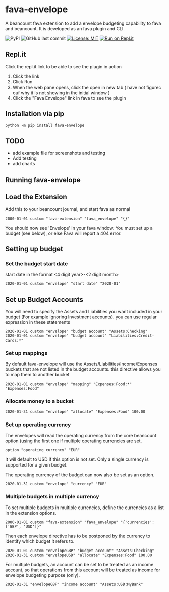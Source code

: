 # fava-envelope

A beancount fava extension to add a envelope budgeting capability to fava and beancount. It is developed as an fava plugin and CLI.

![PyPI](https://img.shields.io/pypi/v/fava-envelope?color=success&label=pypi%20package)
![GitHub last commit](https://img.shields.io/github/last-commit/bryall/fava-envelope)
[![License: MIT](https://img.shields.io/badge/License-MIT-blue.svg)](https://opensource.org/licenses/MIT)
[![Run on Repl.it](https://repl.it/badge/github/bryall/fava-envelope)](https://repl.it/github/bryall/fava-envelope)

## Repl.it
Click the repl.it link to be able to see the plugin in action
1. Click the link
2. Click Run
3. When the web pane opens, click the open in new tab ( have not figurec ouf why it is not showing in the initial window )
4. Click the "Fava Envelope" link in fava to see the plugin

## Installation via pip
```
python -m pip install fava-envelope
```

## TODO

* add example file for screenshots and testing
* Add testing
* add charts

## Running fava-envelope

## Load the Extension
Add this to your beancount journal, and start fava as normal
```
2000-01-01 custom "fava-extension" "fava_envelope" "{}"
```

You should now see 'Envelope' in your fava window. You must set up a budget (see below), or else Fava will report a 404 error.

## Setting up budget

### Set the budget start date
start date in the format <4 digit year>-<2 digit month>
```
2020-01-01 custom "envelope" "start date" "2020-01"
```

## Set up Budget Accounts
You will need to specify the Assets and Liabilities you want included in your budget (For example ignoring Investment accounts). you can use regular expression in these statements
```
2020-01-01 custom "envelope" "budget account" "Assets:Checking"
2020-01-01 custom "envelope" "budget account" "Liabilities:Credit-Cards:*"
```

### Set up mappings
By default fava-envelope will use the Assets/Liabilities/Income/Expenses buckets that are not listed in the budget accounts. this directive allows you to map them to another bucket
```
2020-01-01 custom "envelope" "mapping" "Expenses:Food:*" "Expenses:Food"
```

### Allocate money to a bucket
```
2020-01-31 custom "envelope" "allocate" "Expenses:Food" 100.00
```

### Set up operating currency
The envelopes will read the operating currency from the core beancount option (using the first one if multiple operating currencies are set.
```
option "operating_currency" "EUR"
```
It will default to USD if this option is not set. Only a single currency is supported for a given budget. 

The operating currency of the budget can now also be set as an option.
```
2020-01-31 custom "envelope" "currency" "EUR"
```

### Multiple budgets in multiple currency
To set multiple budgets in multiple currencies, define the currencies as a list in the extension options.
```
2000-01-01 custom "fava-extension" "fava_envelope" "{'currencies':['GBP', 'USD']}"
```
Then each envelope directive has to be postponed by the currency to identify which budget it refers to.
```
2020-01-01 custom "envelopeGBP" "budget account" "Assets:Checking"
2020-01-31 custom "envelopeUSD" "allocate" "Expenses:Food" 100.00
```


For multiple budgets, an account can be set to be treated as an income account, so that operations from this account will be treated as income for envelope budgeting purpose (only).
```
2020-01-31 "envelopeGBP" "income account" "Assets:USD:MyBank"
```